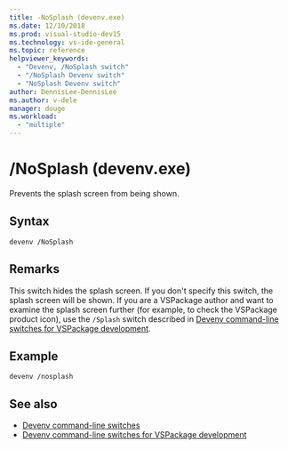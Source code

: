 ```yaml
---
title: -NoSplash (devenv.exe)
ms.date: 12/10/2018
ms.prod: visual-studio-dev15
ms.technology: vs-ide-general
ms.topic: reference
helpviewer_keywords:
  - "Devenv, /NoSplash switch"
  - "/NoSplash Devenv switch"
  - "NoSplash Devenv switch"
author: DennisLee-DennisLee
ms.author: v-dele
manager: douge
ms.workload:
  - "multiple"
---
```

# /NoSplash (devenv.exe)

Prevents the splash screen from being shown.

## Syntax

```shell
devenv /NoSplash
```

## Remarks

This switch hides the splash screen. If you don't specify this switch, the splash screen will be shown. If you are a VSPackage author and want to examine the splash screen further (for example, to check the VSPackage product icon), use the `/Splash` switch described in [Devenv command-line switches for VSPackage development](../../extensibility/devenv-command-line-switches-for-vspackage-development.md).

## Example

```shell
devenv /nosplash
```

## See also

- [Devenv command-line switches](../../ide/reference/devenv-command-line-switches.md)
- [Devenv command-line switches for VSPackage development](../../extensibility/devenv-command-line-switches-for-vspackage-development.md)

